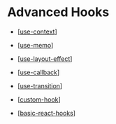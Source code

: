 # Advanced Hooks

- [[use-context]]
- [[use-memo]]
- [[use-layout-effect]]
- [[use-callback]]
- [[use-transition]]
- [[custom-hook]]

- [[basic-react-hooks]]

[//begin]: # "Autogenerated link references for markdown compatibility"
[use-context]: use-context "useContext()"
[use-memo]: use-memo "useMemo"
[use-layout-effect]: use-layout-effect "useLayoutEffect"
[use-callback]: use-callback "useCallback"
[use-transition]: use-transition "useTransition"
[custom-hook]: custom-hook "customHook"
[basic-react-hooks]: ../basic-hooks/basic-react-hooks "Basic Hooks"
[//end]: # "Autogenerated link references"
